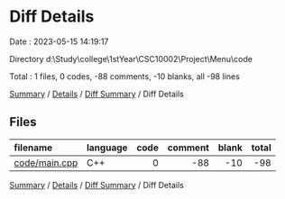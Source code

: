 # Diff Details

Date : 2023-05-15 14:19:17

Directory d:\\Study\\college\\1stYear\\CSC10002\\Project\\Menu\\code

Total : 1 files,  0 codes, -88 comments, -10 blanks, all -98 lines

[Summary](results.md) / [Details](details.md) / [Diff Summary](diff.md) / Diff Details

## Files
| filename | language | code | comment | blank | total |
| :--- | :--- | ---: | ---: | ---: | ---: |
| [code/main.cpp](/code/main.cpp) | C++ | 0 | -88 | -10 | -98 |

[Summary](results.md) / [Details](details.md) / [Diff Summary](diff.md) / Diff Details